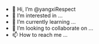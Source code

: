 - 👋 Hi, I’m @yangxiRespect
- 👀 I’m interested in ...
- 🌱 I’m currently learning ...
- 💞️ I’m looking to collaborate on ...
- 📫 How to reach me ...

<!---
yangxiRespect/yangxiRespect is a ✨ special ✨ repository because its `README.md` (this file) appears on your GitHub profile.
You can click the Preview link to take a look at your changes.
--->
